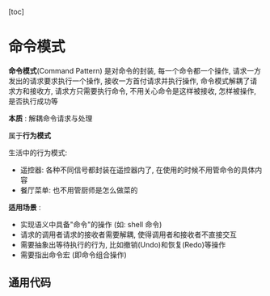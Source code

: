 [toc]

# 命令模式



**命令模式**(Command Pattern) 是对命令的封装, 每一个命令都一个操作, 请求一方发出的请求要求执行一个操作, 接收一方首付请求并执行操作, 命令模式解耦了请求方和接收方, 请求方只需要执行命令, 不用关心命令是这样被接收, 怎样被操作, 是否执行成功等



**本质** : 解耦命令请求与处理

属于**行为模式**



生活中的行为模式:

- 遥控器: 各种不同信号都封装在遥控器内了, 在使用的时候不用管命令的具体内容
- 餐厅菜单: 也不用管厨师是怎么做菜的



**适用场景** :

- 实现语义中具备"命令"的操作 (如: shell 命令)
- 请求的调用者请求的接收者需要解耦, 使得调用者和接收者不直接交互
- 需要抽象出等待执行的行为, 比如撤销(Undo)和恢复(Redo)等操作
- 需要指出命令宏  (即命令组合操作)





## 通用代码

